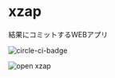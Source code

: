 # xzap
結果にコミットするWEBアプリ

![circle-ci-badge](https://circleci.com/gh/born-in-makuhari/xzap.png?circle-token=19d6c3e29e9b9602c65c3cbed2ed8185a75e5a02)

![open xzap](https://xzap.herokuapp.com/)

